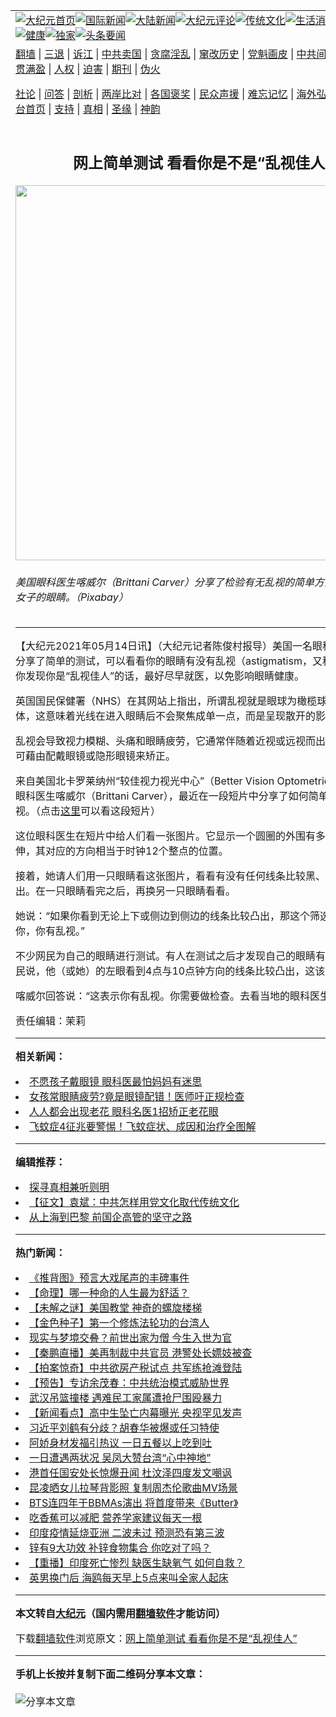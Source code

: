 <a name="1" id="1" target="_blank"></a><span id="1"></span>
<table align=center border="0"><tr><td colspan="2" VALIGN=TOP><a href="https://github.com/sbhsgd3858/djy/blob/master/gb/nf1351518.md#1"><img src="https://raw.githubusercontent.com/sbhsgd3858/www/master/t/djy/1.jpg" title="大纪元首页" alt="大纪元首页"></a><a href="https://github.com/sbhsgd3858/djy/blob/master/gb/n24hr.md#1"><img src="https://raw.githubusercontent.com/sbhsgd3858/www/master/t/djy/3.jpg" title="国际新闻" alt="国际新闻"></a><a href="https://github.com/sbhsgd3858/djy/blob/master/gb/nsc413.md#1"><img src="https://raw.githubusercontent.com/sbhsgd3858/www/master/t/djy/4.jpg" title="大陆新闻" alt="大陆新闻"></a><a href="https://github.com/sbhsgd3858/djy/blob/master/gb/news392.md#1"><img src="https://raw.githubusercontent.com/sbhsgd3858/www/master/t/djy/5.jpg" title="大纪元评论" alt="大纪元评论"></a><a href="https://github.com/sbhsgd3858/djy/blob/master/gb/news2007.md#1"><img src="https://raw.githubusercontent.com/sbhsgd3858/www/master/t/djy/6.jpg" title="传统文化" alt="传统文化"></a><a href="https://github.com/sbhsgd3858/djy/blob/master/gb/news2008.md#1"><img src="https://raw.githubusercontent.com/sbhsgd3858/www/master/t/djy/7.jpg" title="生活消费" alt="生活消费"></a><a href="https://github.com/sbhsgd3858/djy/blob/master/gb/ncyule.md#1"><img src="https://raw.githubusercontent.com/sbhsgd3858/www/master/t/djy/8.jpg" title="娱乐休闲" alt="娱乐休闲"></a><a href="https://github.com/sbhsgd3858/djy/blob/master/gb/nsc1002.md#1"><img src="https://raw.githubusercontent.com/sbhsgd3858/www/master/t/djy/9.jpg" title="健康" alt="健康"></a><a href="https://github.com/sbhsgd3858/djy/blob/master/gb/nf6092.md#1"><img src="https://raw.githubusercontent.com/sbhsgd3858/www/master/t/djy/10a.jpg" title="独家" alt="独家"></a><a href="https://github.com/sbhsgd3858/djy/blob/master/gb/nf4514.md#1"><img src="https://raw.githubusercontent.com/sbhsgd3858/www/master/t/djy/12a.jpg" title="头条要闻" alt="头条要闻"></a></td></tr>
<tr><td colspan="2" VALIGN=TOP><a target="_blank" href="https://github.com/sbhsgd3858/www/blob/master/README.md?zsrh#1">翻墙</a> | <a target="_blank" href="https://github.com/sbhsgd3858/djy/blob/master/gb/nf5657.md#1">三退</a> | <a target="_blank" href="https://github.com/sbhsgd3858/djy/blob/master/gb/nf6124.md#1">诉江</a> | <a target="_blank" href="https://github.com/sbhsgd3858/djy/blob/master/gb/nf1176117.md#1">中共卖国</a> | <a target="_blank" href="https://github.com/sbhsgd3858/djy/blob/master/gb/nf5773.md#1">贪腐淫乱</a> | <a target="_blank" href="https://github.com/sbhsgd3858/djy/blob/master/gb/nf1176115.md#1">窜改历史</a> | <a target="_blank" href="https://github.com/sbhsgd3858/djy/blob/master/gb/nf1176107.md#1">党魁画皮</a> | <a target="_blank" href="https://github.com/sbhsgd3858/djy/blob/master/gb/nf1320400.md#1">中共间谍</a> | <a target="_blank" href="https://github.com/sbhsgd3858/djy/blob/master/gb/nf1176114.md#1">破坏传统</a> | <a target="_blank" href="https://github.com/sbhsgd3858/ntdtv/blob/master/gb/prog447_1.md#1">恶贯满盈</a> | <a target="_blank" href="https://github.com/sbhsgd3858/djy/blob/master/gb/ncid278.md#1">人权</a> | <a target="_blank" href="https://github.com/sbhsgd3858/djy/blob/master/gb/nf1176111.md#1">迫害</a> | <a target="_blank" href="https://gitlab.com/szzdlab/mh-qikan/blob/master/README.md#1">期刊</a> | <a target="_blank" href="https://github.com/sbhsgd3858/djy/blob/master/gb/nf5562.md#1">伪火</a></p><p><a target="_blank" href="https://github.com/sbhsgd3858/djy/blob/master/gb/9p.md#1">社论</a> | <a target="_blank" href="https://github.com/sbhsgd3858/djy/blob/master/gb/nf4378.md#1">问答</a> | <a target="_blank" href="https://github.com/sbhsgd3858/djy/blob/master/gb/nf5792.md#1">剖析</a> | <a target="_blank" href="https://github.com/sbhsgd3858/djy/blob/master/gb/nf5735.md#1">两岸比对</a> | <a target="_blank" href="https://github.com/sbhsgd3858/djy/blob/master/gb/nf6119.md#1">各国褒奖</a> | <a target="_blank" href="https://github.com/sbhsgd3858/djy/blob/master/gb/nf6120.md#1">民众声援</a> | <a target="_blank" href="https://github.com/sbhsgd3858/djy/blob/master/gb/nf1188594.md#1">难忘记忆</a> | <a target="_blank" href="https://github.com/sbhsgd3858/djy/blob/master/gb/nf3180.md#1">海外弘传</a> | <a target="_blank" href="https://github.com/sbhsgd3858/djy/blob/master/gb/nf5410.md#1">万人上访</a> | <a target="_blank" href="https://github.com/sbhsgd3858/www/blob/master/README.md?zsrh#1">平台首页</a> | <a target="_blank" href="https://github.com/sbhsgd3858/djy/blob/master/gb/nf4386.md#1">支持</a> | <a target="_blank" href="https://github.com/sbhsgd3858/djy/blob/master/gb/nf4389.md#1">真相</a> | <a target="_blank" href="https://github.com/sbhsgd3858/djy/blob/master/gb/nf5790.md#1">圣缘</a> | <a target="_blank" href="https://github.com/sbhsgd3858/djy/blob/master/gb/nf4786.md#1">神韵</a></td></tr>
<tr><td VALIGN=TOP width="626"><h2 align=center>网上简单测试 看看你是不是“乱视佳人”</h2>
<img width="600" src="https://i.epochtimes.com/assets/uploads/2021/05/id12948713-model-1525629_1920-600x400.jpg" />
<h6>美国眼科医生喀威尔（Brittani Carver）分享了检验有无乱视的简单方法。图为一名女子的眼睛。（Pixabay）
</h6>
<hr>
	<p>【大纪元2021年05月14日讯】（大纪元记者陈俊村报导）美国一名眼科医生在网上分享了简单的测试，可以看看你的眼睛有没有<ahref="https://github.com/sbhsgd3858/djy/blob/master/gb/tag/%E4%B9%B1%E8%A7%86.md#1">乱视</a>（astigmatism，又称<ahref="https://github.com/sbhsgd3858/djy/blob/master/gb/tag/%E6%95%A3%E5%85%89.md#1">散光</a>）。如果你发现你是“乱视<ahref="https://github.com/sbhsgd3858/djy/blob/master/gb/tag/%E4%BD%B3%E4%BA%BA.md#1">佳人</a>”的话，最好尽早就医，以免影响眼睛健康。</p>
<p>英国国民保健署（NHS）在其<ahref="https://www.nhs.uk/conditions/astigmatism/" target="_blank" rel="noopener noreferrer">网站</a>上指出，所谓<ahref="https://github.com/sbhsgd3858/djy/blob/master/gb/tag/%E4%B9%B1%E8%A7%86.md#1">乱视</a>就是<ahref="https://github.com/sbhsgd3858/djy/blob/master/gb/tag/%E7%9C%BC%E7%90%83.md#1">眼球</a>为橄榄球状，而非正球体，这意味着光线在进入眼睛后不会<ahref="https://github.com/sbhsgd3858/djy/blob/master/gb/tag/%E8%81%9A%E7%84%A6.md#1">聚焦</a>成单一点，而是呈现散开的影像。</p>
<p>乱视会导致视力模糊、头痛和眼睛疲劳，它通常伴随着近视或远视而出现。这种问题可藉由配戴眼镜或隐形眼镜来矫正。</p>
<p>来自美国北卡罗莱纳州“较佳视力视光中心”（Better Vision Optometric Centre）的眼科医生喀威尔（Brittani Carver），最近在一段短片中分享了如何简单地检验出乱视。（点击<u><ahref="https://www.tiktok.com/@bettervision/video/6961056599808969989" target="_blank" rel="noopener noreferrer">这里</a></u>可以看这段短片）</p>
<p>这位眼科医生在短片中给人们看一张图片。它显示一个圆圈的外围有多条黑线往外延伸，其对应的方向相当于时钟12个整点的位置。</p>
<p>接着，她请人们用一只眼睛看这张图片，看看有没有任何线条比较黑、比较模糊或凸出。在一只眼睛看完之后，再换另一只眼睛看看。</p>
<p>她说：“如果你看到无论上下或侧边到侧边的线条比较凸出，那这个筛选测试就告诉你，你有乱视。”</p>
<p>不少网民为自己的眼睛进行测试。有人在测试之后才发现自己的眼睛有问题。有个网民说，他（或她）的左眼看到4点与10点钟方向的线条比较凸出，这该如何是好？</p>
<p>喀威尔回答说：“这表示你有乱视。你需要做检查。去看当地的眼科医生。”</p>
<p>责任编辑：茉莉</p>
	
<hr>


<strong>相关新闻：</strong>
<li><a href="https://github.com/sbhsgd3858/djy/blob/master/gb/16/12/6/n8563192.md#1">不愿孩子戴眼镜  眼科医最怕妈妈有迷思</a></li>
<li><a href="https://github.com/sbhsgd3858/djy/blob/master/gb/18/10/4/n10761254.md#1">女孩常眼睛疲劳?竟是眼镜配错！医师吁正规检查</a></li>
<li><a href="https://github.com/sbhsgd3858/djy/blob/master/gb/20/3/30/n11988684.md#1">人人都会出现老花 眼科名医1招矫正老花眼</a></li>
<li><a href="https://github.com/sbhsgd3858/djy/blob/master/gb/20/9/24/n12428225.md#1">飞蚊症4征兆要警惕！飞蚊症状、成因和治疗全图解</a></li>
<hr>


<strong>编辑推荐：</strong>
<li><a href="https://github.com/sbhsgd3858/djy/blob/master/gb/11/6/17/n3289382.md?dfh#1" target="_blank">探寻真相兼听则明</a></li><li><a href="https://github.com/tsiac2612/djy/blob/master/gb/19/5/8/n11241913.md#1" target="_blank">【征文】袁斌：中共怎样用党文化取代传统文化</a></li><li><a href="https://github.com/tsiac2612/djy/blob/master/gb/17/10/2/n9691133.md#1" target="_blank">从上海到巴黎 前国企高管的坚守之路</a></li>
<hr>

<strong>热门新闻：</strong>
<li><a href="https://github.com/sbhsgd3858/djy/blob/master/gb/21/5/4/n12923553.md#1">《推背图》预言大戏尾声的丰碑事件</a></li>
<li><a href="https://github.com/sbhsgd3858/djy/blob/master/gb/21/5/4/n12922723.md#1">【命理】哪一种命的人生最为舒适？</a></li>
<li><a href="https://github.com/sbhsgd3858/djy/blob/master/gb/21/5/10/n12937774.md#1">【未解之谜】美国教堂 神奇的螺旋楼梯</a></li>
<li><a href="https://github.com/sbhsgd3858/djy/blob/master/gb/21/5/7/n12929954.md#1">【金色种子】第一个修炼法轮功的台湾人</a></li>
<li><a href="https://github.com/sbhsgd3858/djy/blob/master/gb/21/4/30/n12916967.md#1">现实与梦境交叠？前世出家为僧 今生入世为官</a></li>
<li><a href="https://github.com/sbhsgd3858/djy/blob/master/gb/21/5/12/n12944063.md#1">【秦鹏直播】美再制裁中共官员 港警处长嫖妓被查</a></li>
<li><a href="https://github.com/sbhsgd3858/djy/blob/master/gb/21/5/13/n12944813.md#1">【拍案惊奇】中共欲房产税试点 共军练抢滩登陆</a></li>
<li><a href="https://github.com/sbhsgd3858/djy/blob/master/gb/21/5/13/n12947433.md#1">【预告】专访余茂春：中共统治模式威胁世界</a></li>
<li><a href="https://github.com/sbhsgd3858/djy/blob/master/gb/21/5/11/n12940852.md#1">武汉吊篮撞楼 遇难民工家属遭抢尸围殴暴力</a></li>
<li><a href="https://github.com/sbhsgd3858/djy/blob/master/gb/21/5/11/n12940763.md#1">【新闻看点】高中生坠亡内幕曝光 央视罕见发声</a></li>
<li><a href="https://github.com/sbhsgd3858/djy/blob/master/gb/21/5/12/n12943883.md#1">习近平刘鹤有分歧？胡春华被爆或任习特使</a></li>
<li><a href="https://github.com/sbhsgd3858/djy/blob/master/gb/21/5/11/n12940428.md#1">阿娇身材发福引热议 一日五餐以上吃到吐</a></li>
<li><a href="https://github.com/sbhsgd3858/djy/blob/master/gb/21/5/12/n12940997.md#1">一日遭遇两状况 吴凤大赞台湾“心中神地”</a></li>
<li><a href="https://github.com/sbhsgd3858/djy/blob/master/gb/21/5/12/n12943868.md#1">港首任国安处长惊爆丑闻 杜汶泽四度发文嘲讽</a></li>
<li><a href="https://github.com/sbhsgd3858/djy/blob/master/gb/21/5/11/n12940650.md#1">昆凌晒女儿拉琴背影照 复制周杰伦歌曲MV场景</a></li>
<li><a href="https://github.com/sbhsgd3858/djy/blob/master/gb/21/5/12/n12941296.md#1">BTS连四年于BBMAs演出 将首度带来《Butter》</a></li>
<li><a href="https://github.com/sbhsgd3858/djy/blob/master/gb/21/5/10/n12937111.md#1">吃香蕉可以减肥 营养学家建议每天一根</a></li>
<li><a href="https://github.com/sbhsgd3858/djy/blob/master/gb/21/5/13/n12944344.md#1">印度疫情延烧亚洲 二波未过 预测恐有第三波</a></li>
<li><a href="https://github.com/sbhsgd3858/djy/blob/master/gb/21/5/10/n12937705.md#1">锌有9大功效 补锌食物集合 你吃对了吗？</a></li>
<li><a href="https://github.com/sbhsgd3858/djy/blob/master/gb/21/5/10/n12938105.md#1">【重播】印度死亡惨烈 缺医生缺氧气 如何自救？</a></li>
<li><a href="https://github.com/sbhsgd3858/djy/blob/master/gb/21/5/13/n12944831.md#1">英男换门后 海鸥每天早上5点来叫全家人起床</a></li>
<hr>

<strong>本文转自<a href="https://www.epochtimes.com">大纪元</a>（国内需用<a href="https://github.com/sbhsgd3858/www/blob/master/README.md#8">翻墙软件</a>才能访问）</strong><p>下载<a href="https://github.com/sbhsgd3858/www/blob/master/README.md#8">翻墙软件</a>浏览原文：<a href="https://www.epochtimes.com/gb/21/5/14/n12948709.htm">网上简单测试 看看你是不是“乱视佳人”</a></p><hr>

<strong>手机上长按并复制下面二维码分享本文章：</strong><br><br><img src="https://chart.apis.google.com/chart?cht=qr&chs=240x240&choe=UTF-8&chld=M|2&chl=https://github.com/sbhsgd3858/djy/blob/master/gb/21/5/14/n12948709.md%231" title="分享本文章"></td><td VALIGN=TOP><a href="https://github.com/sbhsgd3858/djy/blob/master/gb/16/1/21/n4622075.md?dfh#1" target="_blank"><img src="https://raw.githubusercontent.com/sbhsgd3858/djy/master/gb/300/wei-f1.jpg" title="中共的伪火骗局"  alt="中共的伪火骗局"></a><br><a href="https://github.com/sbhsgd3858/www/blob/master/README.md?dfh#9" target="_blank"><img src="https://raw.githubusercontent.com/sbhsgd3858/djy/master/gb/300/yong-h.jpg" title="永恒的见证"  alt="永恒的见证"></a><br><a href="https://github.com/sbhsgd3858/djy/blob/master/gb/13/9/29/n3974789.md?dfh#1" target="_blank"><img src="https://raw.githubusercontent.com/sbhsgd3858/djy/master/gb/300/shang-lnz.jpg" title="善良女子被中共投男牢"  alt="善良女子被中共投男牢"></a><br><a href="https://github.com/sbhsgd3858/djy/blob/master/gb/16/3/16/n4663449.md?dfh#1" target="_blank"><img src="https://raw.githubusercontent.com/sbhsgd3858/djy/master/gb/300/huo-z3.jpg" title="警卫目击活摘器官"  alt="警卫目击活摘器官"></a><br><a href="https://github.com/sbhsgd3858/djy/blob/master/gb/16/8/7/n8177641.md?dfh#1" target="_blank"><img src="https://raw.githubusercontent.com/sbhsgd3858/djy/master/gb/300/huo-z4.jpg" title="证人描述活摘恐怖"  alt="证人描述活摘恐怖"></a><br><a href="https://github.com/sbhsgd3858/djy/blob/master/gb/10/4/19/n2881569.md?dfh#1" target="_blank"><img src="https://raw.githubusercontent.com/sbhsgd3858/djy/master/gb/300/huo-z1.jpg" title="揭开活摘器官黑幕"  alt="揭开活摘器官黑幕"></a><br><a href="https://github.com/sbhsgd3858/djy/blob/master/gb/10/11/7/n3077476.md?dfh#1" target="_blank"><img src="https://raw.githubusercontent.com/sbhsgd3858/djy/master/gb/300/ma-ks.jpg" title="马克思的成魔之路"  alt="马克思的成魔之路"></a><br><a href="https://github.com/sbhsgd3858/djy/blob/master/gb/14/6/9/n4173977.md?dfh#1" target="_blank"><img src="https://raw.githubusercontent.com/sbhsgd3858/djy/master/gb/300/chang-zs.jpg" title="藏字石 蕴天机"  alt="藏字石 蕴天机"></a><br><a href="https://github.com/sbhsgd3858/djy/blob/master/gb/18/5/10/n10381511.md?dfh#1" target="_blank"><img src="https://raw.githubusercontent.com/sbhsgd3858/djy/master/gb/300/st1.jpg" title="关注三亿人三退"  alt="关注三亿人三退"></a><br><a href="https://github.com/sbhsgd3858/djy/blob/master/gb/18/3/21/n10237682.md?dfh#1" target="_blank"><img src="https://raw.githubusercontent.com/sbhsgd3858/djy/master/gb/300/jie-t.jpg" title="解体中共复兴中华"  alt="解体中共复兴中华"></a><br><a href="https://github.com/sbhsgd3858/djy/blob/master/gb/9/2/9/n2422991.md?dfh#1" target="_blank"><img src="https://raw.githubusercontent.com/sbhsgd3858/djy/master/gb/300/gao-zs.jpg" title="中共迫害良心律师"  alt="中共迫害良心律师"></a><br><a href="https://github.com/sbhsgd3858/djy/blob/master/gb/18/12/9/n10900044.md?dfh#1" target="_blank"><img src="https://raw.githubusercontent.com/sbhsgd3858/djy/master/gb/300/sj1.jpg" title="三百多万人举报江泽民"  alt="三百多万人举报江泽民"></a><br><a href="https://github.com/sbhsgd3858/djy/blob/master/gb/18/8/28/n10672014.md?dfh#1" target="_blank"><img src="https://raw.githubusercontent.com/sbhsgd3858/djy/master/gb/300/sj2.jpg" title="这些官员为何起诉江泽民"  alt="这些官员为何起诉江泽民"></a><br><a href="https://github.com/sbhsgd3858/djy/blob/master/gb/8/12/18/n2367165.md?dfh#1" target="_blank"><img src="https://raw.githubusercontent.com/sbhsgd3858/djy/master/gb/300/liangan.jpg" title="海峡两岸的强烈对比"  alt="海峡两岸的强烈对比"></a><br><a href="https://github.com/sbhsgd3858/djy/blob/master/gb/15/12/10/n4593139.md?dfh#1" target="_blank"><img src="https://raw.githubusercontent.com/sbhsgd3858/djy/master/gb/300/jia-ndzl.jpg" title="加拿大总理的贺信"  alt="加拿大总理的贺信"></a><br><a href="https://github.com/sbhsgd3858/djy/blob/master/gb/11/6/17/n3289382.md?dfh#1" target="_blank"><img src="https://raw.githubusercontent.com/sbhsgd3858/djy/master/gb/300/xiao-wd.jpg" title="探寻真相兼听则明"  alt="探寻真相兼听则明"></a><br><a href="https://github.com/sbhsgd3858/djy/blob/master/gb/18/10/27/n10812623.md?dfh#1" target="_blank"><img src="https://raw.githubusercontent.com/sbhsgd3858/djy/master/gb/300/yindu.jpg" title="印度媒体报道东方"  alt="印度媒体报道东方"></a><br><a href="https://github.com/sbhsgd3858/djy/blob/master/gb/18/6/9/n10469652.md?dfh#1" target="_blank"><img src="https://raw.githubusercontent.com/sbhsgd3858/djy/master/gb/300/xie-j.jpg" title="不一样的海外校园"  alt="不一样的海外校园"></a><br><a href="https://github.com/sbhsgd3858/djy/blob/master/gb/7/4/5/n1669415.md?dfh#1" target="_blank"><img src="https://raw.githubusercontent.com/sbhsgd3858/djy/master/gb/300/li-up.jpg" title="从大师到徒弟的传奇"  alt="从大师到徒弟的传奇"></a><br><a href="https://github.com/sbhsgd3858/djy/blob/master/gb/17/5/26/n9191512.md?dfh#1" target="_blank"><img src="https://raw.githubusercontent.com/sbhsgd3858/djy/master/gb/300/zfl2.jpg" title="亿万人与东方一本奇书"  alt="亿万人与东方一本奇书"></a><br><a href="https://github.com/sbhsgd3858/djy/blob/master/gb/13/11/27/n4020290.md?dfh#1" target="_blank"><img src="https://raw.githubusercontent.com/sbhsgd3858/djy/master/gb/300/zhen-h.jpg" title="大陆见不到的震撼场面"  alt="大陆见不到的震撼场面"></a><br><a href="https://github.com/sbhsgd3858/djy/blob/master/gb/15/7/17/n4482910.md?dfh#1" target="_blank"><img src="https://raw.githubusercontent.com/sbhsgd3858/djy/master/gb/300/dalu-sk.jpg" title="人心向善 大陆当初盛况"  alt="人心向善 大陆当初盛况"></a><br><a href="https://github.com/sbhsgd3858/djy/blob/master/gb/19/1/5/n10955468.md?dfh#1" target="_blank"><img src="https://raw.githubusercontent.com/sbhsgd3858/djy/master/gb/300/zfl1.jpg" title="追寻真理 这书讲什么"  alt="追寻真理 这书讲什么"></a><br><a href="https://github.com/sbhsgd3858/www/blob/master/README.md?dfh#1" target="_blank"><img src="https://raw.githubusercontent.com/sbhsgd3858/djy/master/gb/300/fq1.jpg" title="下载免费翻墙软件"  alt="下载免费翻墙软件"></a><br></td></tr></table>
